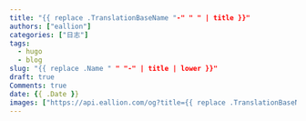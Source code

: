 ```yaml
---
title: "{{ replace .TranslationBaseName "-" " " | title }}"
authors: ["eallion"]
categories: ["日志"]
tags: 
  - hugo
  - blog
slug: "{{ replace .Name " " "-" | title | lower }}"
draft: true
Comments: true
date: {{ .Date }}
images: ["https://api.eallion.com/og?title={{ replace .TranslationBaseName "-" "%20" | title }}"]
---
```

